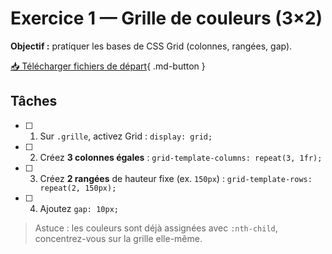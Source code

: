 # Exercice 1 — Grille de couleurs (3×2)

**Objectif :** pratiquer les bases de CSS Grid (colonnes, rangées, gap).

[📥 Télécharger fichiers de départ](ex-grid-grille-couleurs-fichiers-depart.zip){ .md-button }

## Tâches
- [ ] 1. Sur `.grille`, activez Grid : `display: grid;`  
- [ ] 2. Créez **3 colonnes égales** : `grid-template-columns: repeat(3, 1fr);`  
- [ ] 3. Créez **2 rangées** de hauteur fixe (ex. `150px`) : `grid-template-rows: repeat(2, 150px);`  
- [ ] 4. Ajoutez `gap: 10px;`

> Astuce : les couleurs sont déjà assignées avec `:nth-child`, concentrez-vous sur la grille elle-même.

